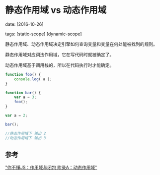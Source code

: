 # 静态作用域 vs 动态作用域

date: [2016-10-26]

tags: [static-scope] [dynamic-scope]

静态作用域、动态作用域决定引擎如何查询变量和变量在何处能被找到的规则。

静态作用域对应词法作用域，它在写代码时就被确定了。

动态作用域基于调用栈的，所以在代码执行时才能确定。

```js
function foo() {
    console.log( a );
}

function bar() {
    var a = 3;
    foo();
}

var a = 2;

bar();

//静态作用域下 输出 2
//动态作用域下 输出 3
```

## 参考
["你不懂JS：作用域与闭包 附录A：动态作用域"][1]

[1]:http://www.jianshu.com/p/afd3b095722c "你不懂JS：作用域与闭包 附录A：动态作用域"

